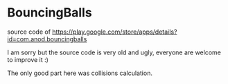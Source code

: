 BouncingBalls
=============

source code of https://play.google.com/store/apps/details?id=com.anod.bouncingballs

I am sorry but the source code is very old and ugly, everyone are welcome to improve it :)

The only good part here was collisions calculation.
